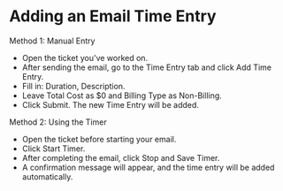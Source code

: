# Adding an Email Time Entry

Method 1: Manual Entry

- Open the ticket you've worked on.
- After sending the email, go to the Time Entry tab and click Add Time Entry.
- Fill in: Duration, Description.
- Leave Total Cost as $0 and Billing Type as Non-Billing.
- Click Submit. The new Time Entry will be added.

Method 2: Using the Timer

- Open the ticket before starting your email.
- Click Start Timer.
- After completing the email, click Stop and Save Timer.
- A confirmation message will appear, and the time entry will be added automatically.
